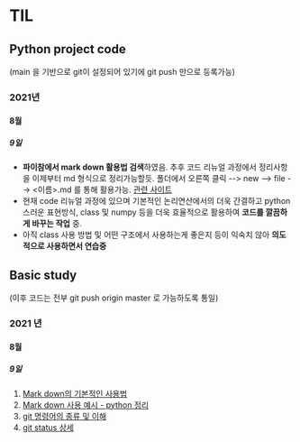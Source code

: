 # TIL

## Python project code

(main 을 기반으로 git이 설정되어 있기에 git push 만으로 등록가능)

### 2021년

#### 8월

##### 9일

- **파이참에서 mark down 활용법 검색**하였음. 추후 코드 리뉴얼 과정에서 정리사항을 이제부터 md 형식으로 정리가능할듯. 
  폴더에서 오른쪽 클릭 --> new --> file --> <이름>.md 를 통해 활용가능.
  [관련 사이트](https://www.jetbrains.com/help/pycharm/markdown.html)
- 현재 code 리뉴얼 과정에 있으며 기본적인 논리연산에서의 더욱 간결하고 python 스러운 표현방식, class 및 numpy 등을 더욱 효율적으로 활용하여 **코드를 깔끔하게 바꾸는 작업** 중.  
- 아직 class 사용 방법 및 어떤 구조에서 사용하는게 좋은지 등이 익숙치 않아 **의도적으로 사용하면서 연습중**

## Basic study

(이후 코드는 전부 git push origin master 로 가능하도록 통일)

### 2021 년

#### 8월

##### 9일

1. [Mark down의 기본적인 사용법](5회차_김윤현_마크다운_정리.md)
2. [Mark down 사용 예시 - python 정리](5회차_김윤현_지금까지_배운_파이썬_내용정리.md)
3. [git 명령어의 종류 및 이해](git_basic.md)
4. [git status 상세](status.md)


